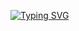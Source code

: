 <a href="https://git.io/typing-svg" style="margin-left:5vw;"><img src="https://readme-typing-svg.demolab.com?font=Bebas+Neue&weight=700&size=30&pause=2000&color=FFFFFF&center=true&vCenter=true&width=500&lines=Hello+%2C+welcome+to+my+space.+" alt="Typing SVG" /></a>
